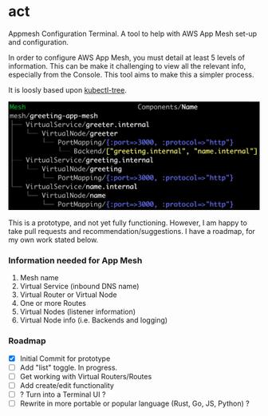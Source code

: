 # act
Appmesh Configuration Terminal. A tool to help with AWS App Mesh set-up and configuration.

In order to configure AWS App Mesh, you must detail at least 5 levels of information.  This can be make it challenging to view all the relevant info, especially from the Console. This tool aims to make this a simpler process.

It is loosly based upon [kubectl-tree](https://ahmet.im/blog/kubectl-tree/).

![Image of working tool](/images/act.png)

This is a prototype, and not yet fully functioning.  However, I am happy to take pull requests and recommendation/suggestions.  I have a roadmap, for my own work stated below.

### Information needed for App Mesh
1. Mesh name
2. Virtual Service (inbound DNS name)
3. Virtual Router or Virtual Node
4. One or more Routes
5. Virtual Nodes (listener information)
6. Virtual Node info (i.e. Backends and logging)

### Roadmap
- [x] Initial Commit for prototype
- [ ] Add "list" toggle. In progress.
- [ ] Get working with Virtual Routers/Routes
- [ ] Add create/edit functionality
- [ ] ? Turn into a Terminal UI ?
- [ ] Rewrite in more portable or popular language (Rust, Go, JS, Python) ?
